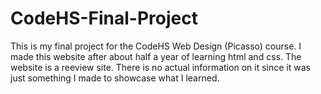 # CodeHS-Final-Project
This is my final project for the CodeHS Web Design (Picasso) course. I made this website after about half a year of learning html and css. The website is a reeview site. There is no actual information on it since it was just something I made to showcase what I learned.
